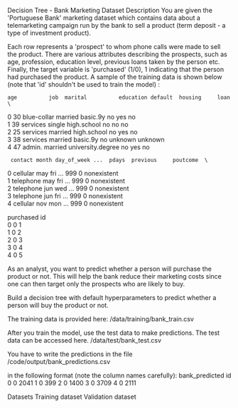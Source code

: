 Decision Tree - Bank Marketing Dataset
Description
You are given the 'Portuguese Bank' marketing dataset which contains data about a telemarketing campaign run by the bank to sell a product (term deposit - a type of investment product). 

Each row represents a 'prospect' to whom phone calls were made to sell the product. There are various attributes describing the prospects, such as age, profession, education level, previous loans taken by the person etc. Finally, the target variable is 'purchased' (1/0), 1 indicating that the person had purchased the product. A sample of the training data is shown below (note that 'id' shouldn't be used to train the model) :

    age          job  marital          education default  housing     loan  \
0   30  blue-collar  married           basic.9y      no      yes       no   
1   39     services   single        high.school      no       no       no   
2   25     services  married        high.school      no      yes       no   
3   38     services  married           basic.9y      no  unknown  unknown   
4   47       admin.  married  university.degree      no      yes       no   

     contact month day_of_week ...  pdays  previous     poutcome  \
0   cellular   may         fri ...    999         0  nonexistent   
1  telephone   may         fri ...    999         0  nonexistent   
2  telephone   jun         wed ...    999         0  nonexistent   
3  telephone   jun         fri ...    999         0  nonexistent   
4   cellular   nov         mon ...    999         0  nonexistent   

   purchased  id  
0          0   1  
1          0   2  
2          0   3  
3          0   4  
4          0   5  

As an analyst, you want to predict whether a person will purchase the product or not. This will help the bank reduce their marketing costs since one can then target only the prospects who are likely to buy.

Build a decision tree with default hyperparameters to predict whether a person will buy the product or not. 

The training data is provided here:
/data/training/bank_train.csv

After you train the model, use the test data to make predictions. The test data can be accessed here. 
/data/test/bank_test.csv

You have to write the predictions in the file
/code/output/bank_predictions.csv

in the following format (note the column names carefully):
     bank_predicted    id
0               0  2041
1               0   399
2               0  1400
3               0  3709
4               0  2111




Datasets
Training dataset
Validation dataset
